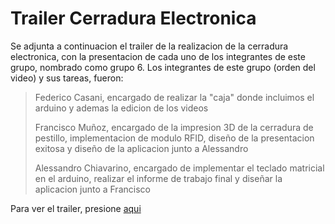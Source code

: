 # Trailer Cerradura Electronica

Se adjunta a continuacion el trailer de la realizacion de la cerradura electronica, con la presentacion de cada uno de los integrantes de este grupo, nombrado como grupo 6. Los integrantes de este grupo (orden del video) y sus tareas, fueron: 

> Federico Casani, encargado de realizar la "caja" donde incluimos el arduino y ademas la edicion de los videos
>
> Francisco Muñoz, encargado de la impresion 3D de la cerradura de pestillo, implementacion de modulo RFID, diseño de la presentacion exitosa y diseño de la aplicacion junto a Alessandro
>
> Alessandro Chiavarino, encargado de implementar el teclado matricial en el arduino, realizar el informe de trabajo final y diseñar la aplicacion junto a Francisco

Para ver el trailer, presione [aqui](https://youtu.be/u_RQXEk65YU)
